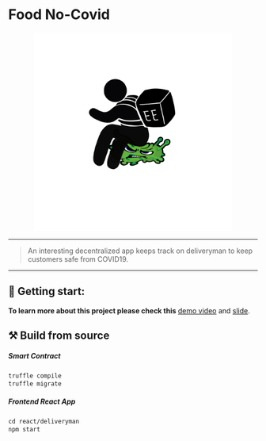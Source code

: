 # Food No-Covid
<p align="center">
<img src="./react/deliveryman/src/assets/img/Food_NoCovid.JPG" width="400" />
</p>

***
> An interesting decentralized app keeps track on deliveryman to keep customers safe from COVID19.
***

## :checkered_flag: Getting start:
**To learn more about this project please check this** [demo video](https://drive.google.com/drive/folders/1Fi8zdrgk-a7n5zhN43EWr_pR8y3mGjW0) and [slide](https://docs.google.com/presentation/d/1wc0fhlDLWS_E5UqvkS5xQBxlCQ4HZM_bQFfL4-1p2IY/edit#slide=id.p).

## :hammer_and_pick: Build from source 

##### Smart Contract
```shell
truffle compile
truffle migrate
```

##### Frontend React App
```shell
cd react/deliveryman
npm start
```


 